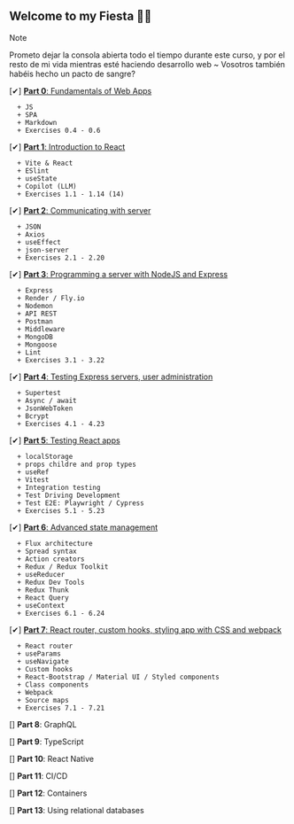 ## Welcome to my Fiesta 🐱‍👤
> [!NOTE]
> Prometo dejar la consola abierta todo el tiempo durante este curso, y por el resto de mi vida mientras esté haciendo desarrollo web ~ Vosotros también habéis hecho un pacto de sangre?

  [✔] [**Part 0**: Fundamentals of Web Apps](./parte0/)

      + JS
      + SPA
      + Markdown
      + Exercises 0.4 - 0.6 

  [✔] [**Part 1**: Introduction to React](./parte1/)

      + Vite & React
      + ESlint
      + useState
      + Copilot (LLM)
      + Exercises 1.1 - 1.14 (14)

  [✔] [**Part 2**: Communicating with server](./parte2/)

      + JSON
      + Axios
      + useEffect
      + json-server
      + Exercises 2.1 - 2.20 

  [✔] [**Part 3**: Programming a server with NodeJS and Express](https://github.com/Deividu44/fullStackOpenPart3)

      + Express
      + Render / Fly.io
      + Nodemon
      + API REST
      + Postman
      + Middleware
      + MongoDB
      + Mongoose
      + Lint
      + Exercises 3.1 - 3.22

  [✔] [**Part 4**: Testing Express servers, user administration](./parte4/)

      + Supertest
      + Async / await
      + JsonWebToken
      + Bcrypt
      + Exercises 4.1 - 4.23

  [✔] [**Part 5**: Testing React apps](./parte5/)

      + localStorage
      + props childre and prop types
      + useRef
      + Vitest
      + Integration testing
      + Test Driving Development
      + Test E2E: Playwright / Cypress
      + Exercises 5.1 - 5.23
    
  [✔] [**Part 6**: Advanced state management](./parte6/)

      + Flux architecture
      + Spread syntax
      + Action creators
      + Redux / Redux Toolkit
      + useReducer
      + Redux Dev Tools
      + Redux Thunk
      + React Query
      + useContext
      + Exercises 6.1 - 6.24

  [✔] [**Part 7**: React router, custom hooks, styling app with CSS and webpack](./parte7/)

      + React router
      + useParams
      + useNavigate
      + Custom hooks
      + React-Bootstrap / Material UI / Styled components
      + Class components
      + Webpack
      + Source maps
      + Exercises 7.1 - 7.21


  [] **Part 8**: GraphQL

  [] **Part 9**: TypeScript

  [] **Part 10**: React Native

  [] **Part 11**: CI/CD

  [] **Part 12**: Containers

  [] **Part 13**: Using relational databases
